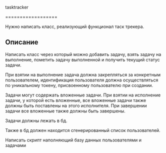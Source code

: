 tasktracker

==================

Нужно написать класс, реализующий функционал таск трекера.

Описание
--------

Написать класс через который можно добавить задачу, взять задачу на выполнение, пометить задачу выполненной и получить текущий статус задачи.

При взятии на выполнение задача должна закрепляться за конкретным пользователем, идентификация пользователя должна осуществляться по уникальному токену, присвоенному пользователю при создании.

Задачи могут содержать вложенные задачи. При взятии на исполнение задачи, у которой есть вложенные, все вложенные задачи также должны быть поставлены на этого исполнителя. При завершении задачи все вложенные также должны быть завершены.

Задачи должны лежать в бд.

Также в бд должен находится сгенерированный  список пользователей.

Написать скрипт наполняющий базу данных пользователями и задачами

